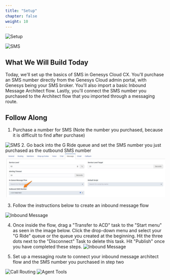 ```yaml
---
title: "Setup"
chapter: false
weight: 10
---
```

![Setup](/images/setup2.jpg)

 ![SMS](/images/SMSicon.png)

## What We Will Build Today
Today, we'll set up the basics of SMS in Genesys Cloud CX. You'll purchase an SMS number directly from the Genesys Cloud admin portal, with Genesys being your SMS broker. You'll also import a basic Inbound Message Architect flow. Lastly, you'll connect the SMS number you purchased to the Architect flow that you imported through a messaging route. 

## Follow Along
1. Purchase a number for SMS (Note  the number you purchased, because it is difficult to find after purchase)

 ![SMS](/images/sms1.jpg) 
2. Go back into the G Ride queue and set the SMS number you just purchased as the outbound SMS number
    ![Queue Set Outbound SMS Number](/images/QueueSetSMSOutboundNumber.jpg)

3. Follow the instructions below to create an inbound message flow

![Inbound Message](/images/inboundmessage.jpg)

4. Once inside the flow, drag a "Transfer to ACD" task to the "Start menu" as seen in the image below. Click the drop-down menu and select your "G Ride" queue or the queue you created at the beginning. Hit the three dots next to the "Disconnect" Task to delete this task. Hit "Publish" once you have completed these steps.
![Inbound Message](/images/inboundmessage1.jpg)

5. Set up a messaging route to connect your inbound message architect flow and the SMS number you purchased in step two 

![Call Routing](/images/callrouting1.jpg)
![Agent Tools](/images/agenttools2.jpg)
